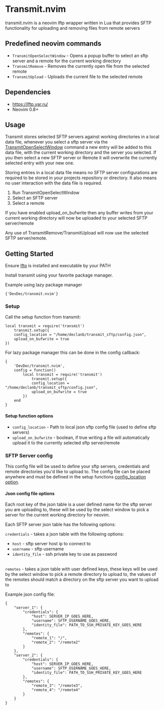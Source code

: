 # Transmit.nvim
transmit.nvim is a neovim lftp wrapper written in Lua that provides SFTP functionality for uploading and removing files from remote servers

## Predefined neovim commands

- `TransmitOpenSelectWindow` - Opens a popup buffer to select an sftp server and a remote for the current working directory
- `TransmitRemove` - Removes the currently open file from the selected remote
- `TransmitUpload` - Uploads the current file to the selected remote

## Dependencies

- https://lftp.yar.ru/
- Neovim 0.8+
## Usage

Transmit stores selected SFTP servers against working directories in a local data file,
whenever you select a sftp server via the [TransmitOpenSelectWindow](#transmit-select-window) command a new entry will be added to this data file, with the current working directory and the server you selected. If you then select a new SFTP server or Remote it will overwrite the currently selected entry with your new one.

Storing entries in a local data file means no SFTP server configurations are required to be stored in your projects repository or directory. It also means no user interaction with the data file is required.

1. Run TransmitOpenSelectWindow
2. Select an SFTP server
3. Select a remote

If you have enabled upload_on_bufwrite then any buffer writes from your current working directory will now be uploaded to your selected SFTP server/remote

Any use of TransmitRemove/TransmitUpload will now use the selected SFTP server/remote.
## Getting Started

Ensure [lftp](https://lftp.yar.ru/) is installed and executable by your PATH

Install transmit using your favorite package manager.

Example using lazy package manager

```console
{'DevDec/transmit.nvim'}
```

### Setup

Call the setup function from transmit:

```console
local transmit = require('transmit')
	transmit.setup({
	config_location = "/home/declanb/transmit_sftp/config.json",
	upload_on_bufwrite = true
})
```

For lazy package manager this can be done in the config callback:

```console
{
	'DevDec/transmit.nvim',
	config = function()
		local transmit = require('transmit')
			transmit.setup({
			config_location = "/home/declanb/transmit_sftp/config.json", 
			upload_on_bufwrite = true
		})
	end
}
```

#### Setup function options

- `config_location` - Path to local json sftp config file (used to define sftp servers) <a name="config-location"></a>
- `upload_on_bufwrite` - boolean, if true writing a file will automatically upload it to the currently selected sftp server/remote

### SFTP Server config <a name="sftp-server-config"></a>

This config file will be used to define your sftp servers, credentials and remote directories you'd like to upload to. The config file can be placed anywhere and must be defined in the setup functions [config_location option](#config-location).

#### Json config file options

Each root key of the json table is a user defined name for the sftp server you are uploading to, these will be used by the select window to pick a server for the current working directory for neovim.

Each SFTP server json table has the following options:

`credentials` - takes a json table with the following options:
- `host` - sftp server host ip to connect to
- `username` - sftp username
- `identity_file` - ssh private key to use as password<br><br>

`remotes` - takes a json table with user defined keys, these keys will be used by the select window to pick a remote directory to upload to, the values of the remotes should match a directory on the sftp server you want to upload to

Example json config file:

```console
{
	"server_1": {
		"credentials": {
			"host": SERVER_IP_GOES_HERE,
			"username": SFTP_USERNAME_GOES_HERE,
			"identity_file": PATH_TO_SSH_PRIVATE_KEY_GOES_HERE
		},
		"remotes": {
			"remote_1": "/",
			"remote_2": "/remote2"
		}
	},
	"server_2": {
		"credentials": {
			"host": SERVER_IP_GOES_HERE,
			"username": SFTP_USERNAME_GOES_HERE,
			"identity_file": PATH_TO_SSH_PRIVATE_KEY_GOES_HERE
		},
		"remotes": {
			"remote_3": "/remote3",
			"remote_4": "/remote4"
		}
	}
}
```


